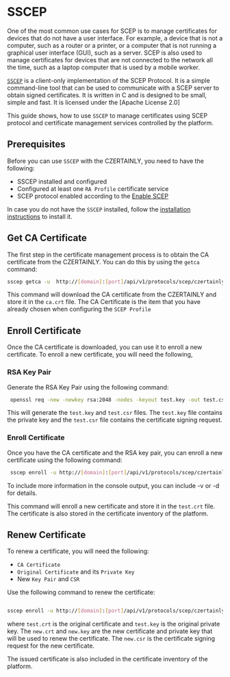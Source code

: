 # SSCEP

One of the most common use cases for SCEP is to manage certificates for devices that do not have a user interface. For example, a device that is not a computer, such as a router or a printer, or a computer that is not running a graphical user interface (GUI), such as a server. SCEP is also used to manage certificates for devices that are not connected to the network all the time, such as a laptop computer that is used by a mobile worker.

[`SSCEP`](https://github.com/certnanny/sscep) is a client-only implementation of the SCEP Protocol. It is a simple command-line tool that can be used to communicate with a SCEP server to obtain signed certificates. It is written in C and is designed to be small, simple and fast. It is licensed under the [Apache License 2.0]

This guide shows, how to use `SSCEP` to manage certificates using SCEP protocol and certificate management services controlled by the platform.

## Prerequisites

Before you can use `SSCEP` with the CZERTAINLY, you need to have the following:
- SSCEP installed and configured
- Configured at least one `RA Profile` certificate service
- SCEP protocol enabled according to the [Enable SCEP](enable-scep)

In case you do not have the `SSCEP` installed, follow the [installation instructions](https://github.com/certnanny/sscep) to install it.

## Get CA Certificate

The first step in the certificate management process is to obtain the CA certificate from the CZERTAINLY. You can do this by using the `getca` command:

```bash
sscep getca -u  http://[domain]:[port]/api/v1/protocols/scep/czertainly/pkiclient.exe -c ca.crt
```

This command will download the CA certificate from the CZERTAINLY and store it in the `ca.crt` file. The CA Certificate is the item that you have already chosen when configuring the `SCEP Profile`

## Enroll Certificate

Once the CA certificate is downloaded, you can use it to enroll a new certificate. To enroll a new certificate, you will need the following,

### RSA Key Pair

Generate the RSA Key Pair using the following command:

```bash
 openssl req -new -newkey rsa:2048 -nodes -keyout test.key -out test.csr
 ```

 This will generate the `test.key` and `test.csr` files. The `test.key` file contains the private key and the `test.csr` file contains the certificate signing request.

### Enroll Certificate

Once you have the CA certificate and the RSA key pair, you can enroll a new certificate using the following command:

```bash
 sscep enroll -u http://[domain]:[port]/api/v1/protocols/scep/czertainly/pkiclient.exe -c ca.crt -k test.key -r test.csr -l test.crt
 ```

To include more information in the console output, you can include -v or -d for details. 

This command will enroll a new certificate and store it in the `test.crt` file. The certificate is also stored in the certificate inventory of the platform.


## Renew Certificate

To renew a certificate, you will need the following:
  - `CA Certificate`
  - `Original Certificate` and its `Private Key`
  - New `Key Pair` and `CSR`

Use the following command to renew the certificate:

```bash

sscep enroll -u http://[domain]:[port]/api/v1/protocols/scep/czertainly/pkiclient.exe -c ca.crt -K test.key -O test.crt -k new.key -r new.csr -l new.crt

```

where `test.crt` is the original certificate and `test.key` is the original private key. The `new.crt` and `new.key` are the new certificate and private key that will be used to renew the certificate. The `new.csr` is the certificate signing request for the new certificate.

The issued certificate is also included in the certificate inventory of the platform.